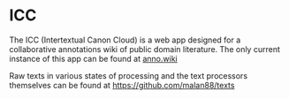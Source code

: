 # ICC

The ICC (Intertextual Canon Cloud) is a web app designed for a collaborative
annotations wiki of public domain literature. The only current instance of this
app can be found at [anno.wiki](https://anno.wiki)

Raw texts in various states of processing and the text processors themselves can be found at https://github.com/malan88/texts

